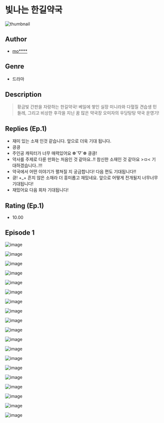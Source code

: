 # 빛나는 한길약국
![thumbnail](https://image-comic.pstatic.net/user_contents_data/challenge_comic/2023/05/23/313372/upload_3631416861351358512_480x623.jpeg)

## Author
- [mo****](https://comic.naver.com/artistTitle?id=313372)

## Genre
- 드라마

## Description
> 황금빛 간판을 자랑하는 한길약국! 베일에 쌓인 실장 미니라와 다혈질 견습생 민들레, 그리고 비상한 후각을 지닌 꿈 많은 약국장 오미자의 우당탕탕 약국 운영기!

## Replies (Ep.1)
- 재미 있는 소재 인것 같습니다. 앞으로 더욱 기대 됩니다.
- 킁킁
- 주인공 캐릭터가 너무 매력있어요 ❁´▽`❁ 킁킁!
- 약사를 주제로 다룬 만화는 처음인 것 같아요..!! 참신한 소재인 것 같아요 >ㅁ< 기대하겠습니다..!!!
- 약국에서 어떤 이야기가 펼쳐질 지 궁금합니다! 다음 편도 기대됩니다!!
- 킁! +_+ 흔치 않은 소재라 더 흥미롭고 재밌네요. 앞으로 어떻게 전개될지 너무너무 기대됩니다!
- 재밌어요 다음 회차 기대됩니다!

## Rating (Ep.1)
- 10.00

## Episode 1
![image](https://image-comic.pstatic.net/user_contents_data/challenge_comic/2023/05/23/313372/upload_3919317170105311845.jpeg)

![image](https://image-comic.pstatic.net/user_contents_data/challenge_comic/2023/05/23/313372/upload_4123103965864999222.jpeg)

![image](https://image-comic.pstatic.net/user_contents_data/challenge_comic/2023/05/23/313372/upload_7005130835081913186.jpeg)

![image](https://image-comic.pstatic.net/user_contents_data/challenge_comic/2023/05/23/313372/upload_3977069228055541555.jpeg)

![image](https://image-comic.pstatic.net/user_contents_data/challenge_comic/2023/05/23/313372/upload_7306074868531016549.jpeg)

![image](https://image-comic.pstatic.net/user_contents_data/challenge_comic/2023/05/23/313372/upload_7305739526779135541.jpeg)

![image](https://image-comic.pstatic.net/user_contents_data/challenge_comic/2023/05/23/313372/upload_3474586698312331363.jpeg)

![image](https://image-comic.pstatic.net/user_contents_data/challenge_comic/2023/05/23/313372/upload_7377793633320251745.jpeg)

![image](https://image-comic.pstatic.net/user_contents_data/challenge_comic/2023/05/23/313372/upload_7076903445876781411.jpeg)

![image](https://image-comic.pstatic.net/user_contents_data/challenge_comic/2023/05/23/313372/upload_3702575940412782649.jpeg)

![image](https://image-comic.pstatic.net/user_contents_data/challenge_comic/2023/05/23/313372/upload_7233123367227843897.jpeg)

![image](https://image-comic.pstatic.net/user_contents_data/challenge_comic/2023/05/23/313372/upload_7293970344923312180.jpeg)

![image](https://image-comic.pstatic.net/user_contents_data/challenge_comic/2023/05/23/313372/upload_7291719653211190881.jpeg)

![image](https://image-comic.pstatic.net/user_contents_data/challenge_comic/2023/05/23/313372/upload_3847026676264482405.jpeg)

![image](https://image-comic.pstatic.net/user_contents_data/challenge_comic/2023/05/23/313372/upload_7221301440405517411.jpeg)

![image](https://image-comic.pstatic.net/user_contents_data/challenge_comic/2023/05/23/313372/upload_3487252183175542625.jpeg)

![image](https://image-comic.pstatic.net/user_contents_data/challenge_comic/2023/05/23/313372/upload_3690529715983038050.jpeg)

![image](https://image-comic.pstatic.net/user_contents_data/challenge_comic/2023/05/23/313372/upload_3690472714015892577.jpeg)

![image](https://image-comic.pstatic.net/user_contents_data/challenge_comic/2023/05/23/313372/upload_7005459598403713081.jpeg)
